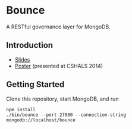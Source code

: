 Bounce
======

A RESTful governance layer for MongoDB.


Introduction
------------

* [Slides](https://docs.google.com/presentation/d/15GBuwu7Qw6DPQars77bxBk9fb7CyNj5p1CoqpIug1So)
* [Poster](http://www.iscb.org/images/stories/cshals2014/posters/Gruneberg-cshals2014.pdf) (presented at CSHALS 2014)


Getting Started
---------------

Clone this repository, start MongoDB, and run

    npm install
    ./bin/bounce --port 27080 --connection-string mongodb://localhost/bounce
